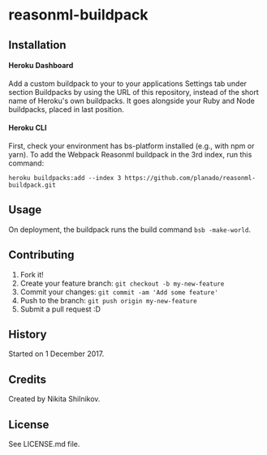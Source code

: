 # reasonml-buildpack

## Installation

#### Heroku Dashboard

Add a custom buildpack to your to your applications Settings tab under
section Buildpacks by using the URL of this repository, instead of the
short name of Heroku's own buildpacks. It goes alongside your Ruby and
Node buildpacks, placed in last position.

#### Heroku CLI

First, check your environment has bs-platform installed (e.g., with npm or yarn).
To add the Webpack Reasonml buildpack in the 3rd index, run this command:

    heroku buildpacks:add --index 3 https://github.com/planado/reasonml-buildpack.git

## Usage

On deployment, the buildpack runs the build command `bsb -make-world`.

## Contributing

1. Fork it!
2. Create your feature branch: `git checkout -b my-new-feature`
3. Commit your changes: `git commit -am 'Add some feature'`
4. Push to the branch: `git push origin my-new-feature`
5. Submit a pull request :D

## History

Started on 1 December 2017.

## Credits

Created by Nikita Shilnikov.

## License

See LICENSE.md file.
